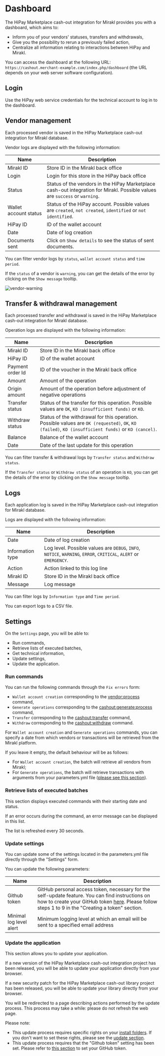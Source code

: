 # Dashboard

The HiPay Marketplace cash-out integration for Mirakl provides you with a dashboard, which aims to:

- Inform you of your vendors' statuses, transfers and withdrawals,
- Give you the possibility to rerun a previously failed action,
- Centralize all information relating to interactions between HiPay and Mirakl.

You can access the dashboard at the following URL: `https://cashout.merchant-example.com/index.php/dashboard` (the URL depends on your web server software configuration).

## Login

Use the HiPay web service credentials for the technical account to log in to the dashboard.

## Vendor management

Each processed vendor is saved in the HiPay Marketplace cash-out integration for Mirakl database.

Vendor logs are displayed with the following information:

|Name       | Description  |
|-----------|--------------|
| Mirakl ID  | Store ID in the Mirakl back office |
| Login  | Login for this store in the HiPay back office |
| Status  | Status of the vendors in the HiPay Marketplace cash-out integration for Mirakl. Possible values are `success` or `warning`. |
| Wallet account status  | Status of the HiPay account. Possible values are `created`, `not created`, `identified` or `not identified`.  |
| HiPay ID  | ID of the wallet account |
| Date  | Date of log creation |
| Documents sent  | Click on `Show details` to see the status of sent documents. |

You can filter vendor logs by `status`, `wallet account status` and `time period`.

If the `status` of a vendor is `warning`, you can get the details of the error by clicking on the `Show message` tooltip.

![vendor-warning](images/vendor-warning.png)

## Transfer & withdrawal management

Each processed transfer and withdrawal is saved in the HiPay Marketplace cash-out integration for Mirakl database.

Operation logs are displayed with the following information: 

|Name       | Description  |
|-----------|--------------|
| Mirakl ID  | Store ID in the Mirakl back office |
| HiPay ID  | ID of the wallet account |
| Payment order Id  | ID of the voucher in the Mirakl back office |
| Amount | Amount of the operation |
| Origin amount | Amount of the operation before adjustment of negative operations |
| Transfer status  | Status of the transfer for this operation. Possible values are `OK`, `KO (insufficient funds)` or `KO`. |
| Withdraw status  | Status of the withdrawal for this operation. Possible values are `OK (requested)`, `OK`, `KO (failed)`, `KO (insufficient funds)` or `KO (cancel)`.  |
| Balance  | Balance of the wallet account |
| Date  | Date of the last update for this operation |

You can filter transfer & withdrawal logs by `Transfer status` and `Withdraw status`.

If the `Transfer status` or `Withdraw status` of an operation is `KO`, you can get the details of the error by clicking on the `Show message` tooltip.

## Logs

Each application log is saved in the HiPay Marketplace cash-out integration for Mirakl database.

Logs are displayed with the following information: 

|Name       | Description  |
|-----------|--------------|
| Date  | Date of log creation |
| Information type  | Log level. Possible values are `DEBUG`, `INFO`, `NOTICE`, `WARNING`, `ERROR`, `CRITICAL`, `ALERT` or `EMERGENCY`. |
| Action  | Action linked to this log line |
| Mirakl ID  | Store ID in the Mirakl back office |
| Message  | Log message |

You can filter logs by `Information type` and `Time period`.

You can export logs to a CSV file.

## Settings

On the `Settings` page, you will be able to: 

- Run commands,
- Retrieve lists of executed batches,
- Get technical information,
- Update settings,
- Update the application.

### Run commands
You can run the following commands through the `Fix errors` form:

- `Wallet account creation` corresponding to the [vendor:process](#general-usage-available-commands-vendor-processing) command,
- `Generate operations` corresponding to the [cashout:generate:process](#general-usage-available-commands-cash-out-generation) command,
- `Transfer` corresponding to the [cashout:transfer](#general-usage-available-commands-transfer-processing) command,
- `Withdraw` corresponding to the [cashout:withdraw](#general-usage-available-commands-withdraw-processing) command.

For `Wallet account creation` and `Generate operations` commands, you can specify a date from which vendors or transactions will be retrieved from the Mirakl platform.

If you leave it empty, the default behaviour will be as follows:

- For `Wallet account creation`, the batch will retrieve all vendors from Mirakl;
- For `Generate operations`, the batch will retrieve transactions with arguments from your parameters.yml file ([please see this section](#parameters-mirakl-cycles)).

### Retrieve lists of executed batches

This section displays executed commands with their starting date and status.

If an error occurs during the command, an error message can be displayed in this list.

The list is refreshed every 30 seconds.

### Update settings

You can update some of the settings located in the parameters.yml file directly through the "Settings" form.

You can update the following parameters:

|Name       | Description  |
|-----------|--------------|
| Github token  | GitHub personal access token, necessary for the self-update feature. You can find instructions on how to create your GitHub token [here](https://help.github.com/articles/creating-a-personal-access-token-for-the-command-line/#creating-a-token). Please follow steps 1 to 9 in the "Creating a token" section. |
| Minimal log level alert  | Minimum logging level at which an email will be sent to a specified email address |

### Update the application

This section allows you to update your application.

If a new version of the HiPay Marketplace cash-out integration project has been released, you will be able to update your application directly from your browser.
 
If a new security patch for the HiPay Marketplace cash-out library project has been released, you will be able to update your library directly from your browser. 

You will be redirected to a page describing actions performed by the update process. This process may take a while: please do not refresh the web page.

Please note:
- This update process requires specific rights on your [install folders](#installation). If you don't want to set these rights, please see the [update section](#update).
- This update process requires that the "Github token" setting has been set. Please refer to [this section](#dashboard-settings-update-settings) to set your GitHub token.
